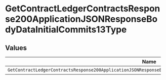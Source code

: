 # GetContractLedgerContractsResponse200ApplicationJSONResponseBodyDataInitialCommits13Type


## Values

| Name                                                                                                               | Value                                                                                                              |
| ------------------------------------------------------------------------------------------------------------------ | ------------------------------------------------------------------------------------------------------------------ |
| `GetContractLedgerContractsResponse200ApplicationJSONResponseBodyDataInitialCommits13TypePostpaidCommitExpiration` | POSTPAID_COMMIT_EXPIRATION                                                                                         |